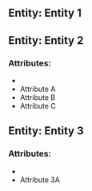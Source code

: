 ## Entity: Entity 1
## Entity: Entity 2
### Attributes:
- 
- Attribute A
- Attribute B
- Attribute C
## Entity: Entity 3
### Attributes:
- 
- Attribute 3A
